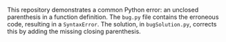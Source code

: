 This repository demonstrates a common Python error: an unclosed parenthesis in a function definition. The `bug.py` file contains the erroneous code, resulting in a `SyntaxError`.  The solution, in `bugSolution.py`, corrects this by adding the missing closing parenthesis.